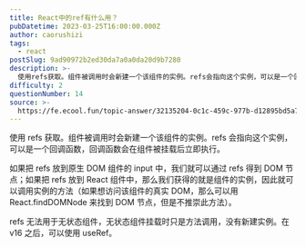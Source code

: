```yaml
---
title: React中的ref有什么用？
pubDatetime: 2023-03-25T16:00:00.000Z
author: caorushizi
tags:
  - react
postSlug: 9ad90972b2ed30da7a0a0da20d9b7280
description: >-
  使用refs获取。组件被调用时会新建一个该组件的实例。refs会指向这个实例，可以是一个回调函数，回调函数会在组件被挂载后立即执行。如果把refs放到原生DOM组件的input中，我们就可以通过ref
difficulty: 2
questionNumber: 14
source: >-
  https://fe.ecool.fun/topic-answer/32135204-0c1c-459c-977b-d12895bd5a70?orderBy=updateTime&order=desc&tagId=13
---
```


使用 refs 获取。组件被调用时会新建一个该组件的实例。refs 会指向这个实例，可以是一个回调函数，回调函数会在组件被挂载后立即执行。

如果把 refs 放到原生 DOM 组件的 input 中，我们就可以通过 refs 得到 DOM 节点；如果把 refs 放到 React 组件中，那么我们获得的就是组件的实例，因此就可以调用实例的方法（如果想访问该组件的真实 DOM，那么可以用 React.findDOMNode 来找到 DOM 节点，但是不推崇此方法）。

refs 无法用于无状态组件，无状态组件挂载时只是方法调用，没有新建实例。在 v16 之后，可以使用 useRef。
